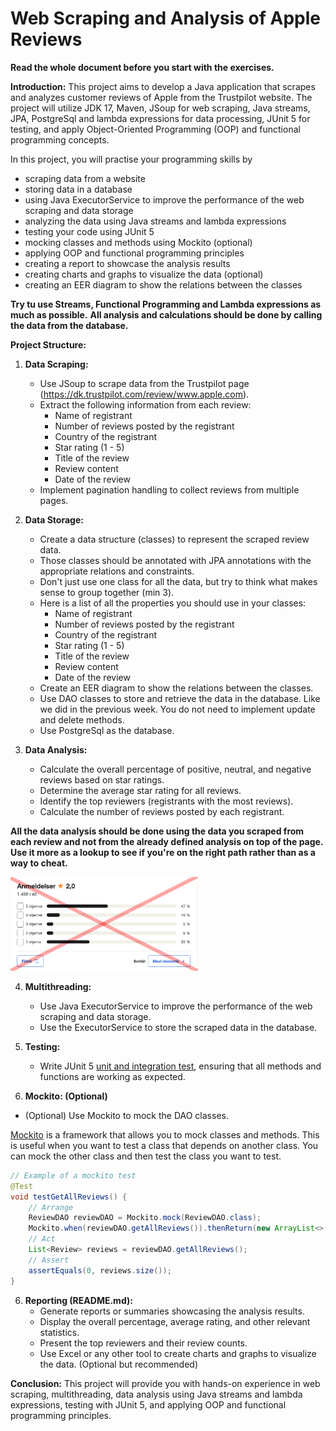 # Web Scraping and Analysis of Apple Reviews

**Read the whole document before you start with the exercises.**

**Introduction:**
This project aims to develop a Java application that scrapes and analyzes customer reviews of Apple 
from the Trustpilot website. The project will utilize JDK 17, Maven, JSoup for web scraping, Java streams, JPA, 
PostgreSql and lambda expressions for data processing, JUnit 5 for testing, and apply Object-Oriented Programming (OOP)
and functional programming concepts.

In this project, you will practise your programming skills by 
- scraping data from a website 
- storing data in a database
- using Java ExecutorService to improve the performance of the web scraping and data storage
- analyzing the data using Java streams and lambda expressions
- testing your code using JUnit 5
- mocking classes and methods using Mockito (optional)
- applying OOP and functional programming principles
- creating a report to showcase the analysis results
- creating charts and graphs to visualize the data (optional)
- creating an EER diagram to show the relations between the classes

**Try tu use Streams, Functional Programming and Lambda expressions as much as possible.**
**All analysis and calculations should be done by calling the data from the database.**

**Project Structure:**

1. **Data Scraping:**
    - Use JSoup to scrape data from the Trustpilot page (https://dk.trustpilot.com/review/www.apple.com).
    - Extract the following information from each review:
        - Name of registrant
        - Number of reviews posted by the registrant
        - Country of the registrant
        - Star rating (1 - 5)
        - Title of the review
        - Review content
        - Date of the review
    - Implement pagination handling to collect reviews from multiple pages.

2. **Data Storage:**
    - Create a data structure (classes) to represent the scraped review data.
    - Those classes should be annotated with JPA annotations with the appropriate relations and constraints.
    - Don't just use one class for all the data, but try to think what makes sense to group together (min 3).
    - Here is a list of all the properties you should use in your classes:
        - Name of registrant
        - Number of reviews posted by the registrant
        - Country of the registrant
        - Star rating (1 - 5)
        - Title of the review
        - Review content
        - Date of the review
    - Create an EER diagram to show the relations between the classes.
    - Use DAO classes to store and retrieve the data in the database. Like we did in the previous week. You do not need to implement update and delete methods.
    - Use PostgreSql as the database.

3. **Data Analysis:**
    - Calculate the overall percentage of positive, neutral, and negative reviews based on star ratings.
    - Determine the average star rating for all reviews.
    - Identify the top reviewers (registrants with the most reviews).
    - Calculate the number of reviews posted by each registrant.

**All the data analysis should be done using the data you scraped from each review and not from the already defined analysis
on top of the page. Use it more as a lookup to see if you're on the right path rather than as a way to cheat.**

<img src="../images/apple_analysis.png" height="150" width="300">

4. **Multithreading:**
    - Use Java ExecutorService to improve the performance of the web scraping and data storage.
    - Use the ExecutorService to store the scraped data in the database.

5. **Testing:**
    - Write JUnit 5 [unit and integration test](https://www.guru99.com/unit-test-vs-integration-test.html), ensuring that all methods and functions are working as expected.

6. **Mockito: (Optional)**
- (Optional) Use Mockito to mock the DAO classes.

[Mockito](https://site.mockito.org/) is a framework that allows you to mock classes and methods. This is useful when you want to test a class that depends on another class. 
You can mock the other class and then test the class you want to test.

```java
// Example of a mockito test
@Test
void testGetAllReviews() {
    // Arrange
    ReviewDAO reviewDAO = Mockito.mock(ReviewDAO.class);
    Mockito.when(reviewDAO.getAllReviews()).thenReturn(new ArrayList<>());
    // Act
    List<Review> reviews = reviewDAO.getAllReviews();
    // Assert
    assertEquals(0, reviews.size());
}
```

6. **Reporting (README.md):**
    - Generate reports or summaries showcasing the analysis results.
    - Display the overall percentage, average rating, and other relevant statistics.
    - Present the top reviewers and their review counts.
    - Use Excel or any other tool to create charts and graphs to visualize the data. (Optional but recommended)

**Conclusion:**
This project will provide you with hands-on experience in web scraping, multithreading, data analysis using Java streams and 
lambda expressions, testing with JUnit 5, and applying OOP and functional programming principles.


